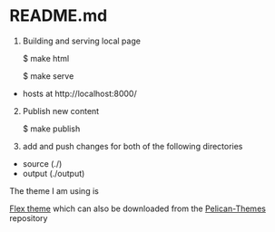 # README.md

1.  Building and serving local page

    $ make html
    
    $ make serve
    
* hosts at http://localhost:8000/

2. Publish new content

    $ make publish
    
3. add and push changes for both of the following directories
 * source (./)
 * output (./output)
 
The theme I am using is

[Flex theme](https://github.com/alexandrevicenzi/Flex/tree/b3bd59002a3e85803332c35702d90e1e19ef39b6)
which can also be downloaded from the [Pelican-Themes](https://github.com/getpelican/pelican-themes)
repository 
